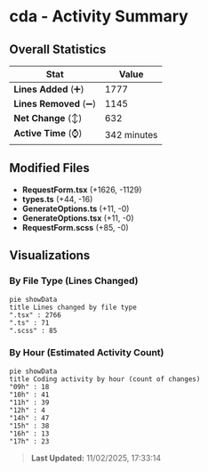 # cda - Activity Summary 

## Overall Statistics

| Stat                   | Value                                                             |
| ---------------------- | ----------------------------------------------------------------- |
| **Lines Added** (➕)   | 1777                                          |
| **Lines Removed** (➖) | 1145                                        |
| **Net Change** (↕)    | 632                |
| **Active Time** (⌚)   | 342 minutes |


## Modified Files
- **RequestForm.tsx** (+1626, -1129)
- **types.ts** (+44, -16)
- **GenerateOptions.ts** (+11, -0)
- **GenerateOptions.tsx** (+11, -0)
- **RequestForm.scss** (+85, -0)

## Visualizations

### By File Type (Lines Changed)

```mermaid
pie showData
title Lines changed by file type
".tsx" : 2766
".ts" : 71
".scss" : 85
```

### By Hour (Estimated Activity Count)

```mermaid
pie showData
title Coding activity by hour (count of changes)
"09h" : 18
"10h" : 41
"11h" : 39
"12h" : 4
"14h" : 47
"15h" : 38
"16h" : 13
"17h" : 23
```


> **Last Updated:** 11/02/2025, 17:33:14